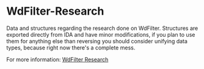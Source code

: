 # WdFilter-Research
Data and structures regarding the research done on WdFilter. Structures are exported directly from IDA and have minor modifications, if you plan to use them for anything else than reversing you should consider unifying data types, because right now there's a complete mess.

For more information: [WdFilter Research](https://n4r1b.netlify.com/posts/2020/01/dissecting-the-windows-defender-driver-wdfilter-part-1/)
